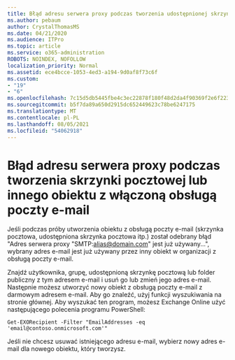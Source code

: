```yaml
---
title: Błąd adresu serwera proxy podczas tworzenia udostępnionej skrzynki pocztowej
ms.author: pebaum
author: CrystalThomasMS
ms.date: 04/21/2020
ms.audience: ITPro
ms.topic: article
ms.service: o365-administration
ROBOTS: NOINDEX, NOFOLLOW
localization_priority: Normal
ms.assetid: ece4bcce-1053-4ed3-a194-9d0af8f73c6f
ms.custom:
- "19"
- "6"
ms.openlocfilehash: 7c15d5db5445fbe4c3ec22878f180f48d2da4f90369f2e6f223916646eb19c12
ms.sourcegitcommit: b5f7da89a650d2915dc652449623c78be6247175
ms.translationtype: MT
ms.contentlocale: pl-PL
ms.lasthandoff: 08/05/2021
ms.locfileid: "54062918"
---
```

# <a name="proxy-address-error-while-creating-a-mailbox-or-other-email-enabled-object"></a>Błąd adresu serwera proxy podczas tworzenia skrzynki pocztowej lub innego obiektu z włączoną obsługą poczty e-mail

Jeśli podczas próby utworzenia obiektu z obsługą poczty e-mail (skrzynka pocztowa, udostępniona skrzynka pocztowa itp.) został odebrany błąd "Adres serwera proxy "SMTP:alias@domain.com" jest już używany...", wybrany adres e-mail jest już używany przez inny obiekt w organizacji z obsługą poczty e-mail.
  
Znajdź użytkownika, grupę, udostępnioną skrzynkę pocztową lub folder publiczny z tym adresem e-mail i usuń go lub zmień jego adres e-mail. Następnie możesz utworzyć nowy obiekt z obsługą poczty e-mail z darmowym adresem e-mail. Aby go znaleźć, użyj funkcji wyszukiwania na stronie głównej. Aby wyszukać ten program, możesz Exchange Online użyć następującego polecenia programu PowerShell:

`
    Get-EXORecipient -Filter "EmailAddresses -eq 'email@contoso.onmicrosoft.com'"
`
  
Jeśli nie chcesz usuwać istniejącego adresu e-mail, wybierz nowy adres e-mail dla nowego obiektu, który tworzysz.
  